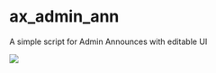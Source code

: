 # ax_admin_ann
A simple script for Admin Announces with editable UI

<img src="https://media.discordapp.net/attachments/948314194862825566/1058036704281362532/image.png?ex=65e9d677&is=65d76177&hm=3a2f751f2c105bbaaf4fac0d1a3e22b46be780fa41575555aa3bdba6d0b83c46&=&format=webp&quality=lossless&width=575&height=428" class="img">
